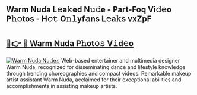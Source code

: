 ## Warm Nuda L𝚎a𝚔ed N𝚞𝚍e - Part-Foq Vi𝚍𝚎o P𝚑𝚘tos - H𝚘𝚝 O𝚗𝚕yf𝚊ns L𝚎a𝚔s vxZpF

# <h2><a href="http://kf9jhv.oniu.top/?m=Warm+Nuda">🔗👉 🔴 Warm Nuda P𝚑ot𝚘𝚜 V𝚒d𝚎o</a></h2>

[![Warm Nuda Nu𝚍e𝚜](https://i.imgur.com/0qMVB7G.gif)](http://kf9jhv.oniu.top/?m=Warm+Nuda)
Web-based entertainer and multimedia designer Warm Nuda, recognized for disseminating dance and lifestyle knowledge through trending choreographies and compact videos. Remarkable makeup artist assistant Warm Nuda, acclaimed for their exceptional abilities and accomplishments in assisting makeup artists.  
